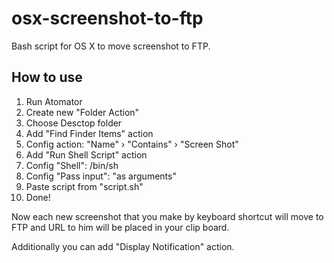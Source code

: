 # osx-screenshot-to-ftp
Bash script for OS X to move screenshot to FTP.

## How to use
1. Run Atomator
2. Create new "Folder Action"
3. Choose Desctop folder
4. Add "Find Finder Items" action
5. Config action: "Name" › "Contains" › "Screen Shot"
6. Add "Run Shell Script" action
7. Config "Shell": /bin/sh
8. Config "Pass input": "as arguments"
9. Paste script from "script.sh"
10. Done!

Now each new screenshot that you make by keyboard shortcut will move to FTP and URL to him will be placed in your clip board.

Additionally you can add "Display Notification" action.
